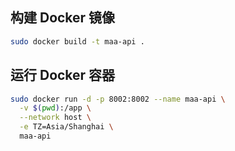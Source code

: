 ## 构建 Docker 镜像

```bash
sudo docker build -t maa-api .
```

## 运行 Docker 容器

```bash
sudo docker run -d -p 8002:8002 --name maa-api \
  -v $(pwd):/app \
  --network host \
  -e TZ=Asia/Shanghai \
  maa-api
```